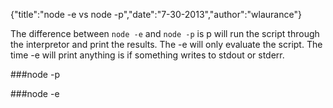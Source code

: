 {"title":"node -e vs node -p","date":"7-30-2013","author":"wlaurance"}

The difference between `node -e` and `node -p` is p will run the script
through the interpretor and print the results. The -e will only evaluate
the script. The time -e will print anything is if something writes to
stdout or stderr.

###node -p
<script src="https://gist.github.com/wlaurance/6117313.js"></script>

###node -e
<script src="https://gist.github.com/wlaurance/6117321.js"></script>



